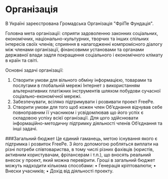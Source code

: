 # Організація

В Україні зареєстрована Громадська Організація "ФріПе Фундація". 

Головна мета організації: сприяти задоволенню законних соціальних, економічних, національно-культурних, творчих та інших спільних інтересів своїх членів; сприяння в налагодженні компромісного діалогу між членами організації, фінансовими установами та органами державної влади задля покращення соціального і економічного клімату в країн та світі.

Основні задачі організації:
1. Створити умови для вільного обміну інформацією, товарами та послугами в глобальній мережі Інтернет з використанням альтернативних платіжних інструментів шляхом побудови сучасної соціально-економічної мережі.
2. Забезпечувати, всіляко підтримувати і розвивати проект FreePe.
3. Створити умови для того щоб кожен член Об’єднання відчував себе повноправним її учасником і усвідомлював що його успіх є складовою успіху всієї організації. Для цого здійснювати інформаційно-методичну підтримку діяльності членів Об’єднання та інші задачі.

###Загальний бюджет
Це єдиний гаманець, метою існування якого є підтримка і розвиток FreePe. З його допомогою робляться виплати на різні потреби співтовариства, в тому числі різних фахівців (юристів, активним користувачам, фрілансерам і т.п.), що вносять реальний внесок у проект, який можна перевірити. Гроші в загальний бюджет можуть надходити кількома способами:
•	Генерація кріптовалюти;
•	Внески учасників;
•	Дохід від діяльності проекту.
